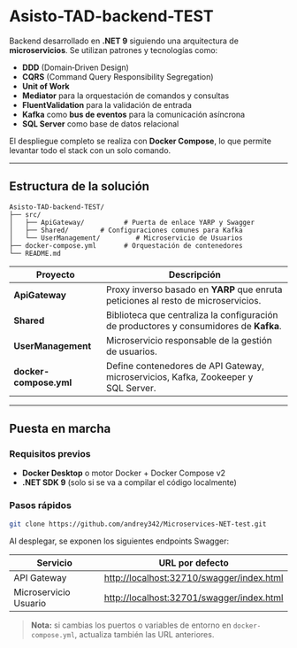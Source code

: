 # Asisto-TAD-backend-TEST
    
Backend desarrollado en **.NET 9** siguiendo una arquitectura de **microservicios**.
Se utilizan patrones y tecnologías como:

- **DDD** (Domain‑Driven Design)  
- **CQRS** (Command Query Responsibility Segregation)  
- **Unit of Work**  
- **Mediator** para la orquestación de comandos y consultas  
- **FluentValidation** para la validación de entrada  
- **Kafka** como **bus de eventos** para la comunicación asíncrona  
- **SQL Server** como base de datos relacional  

El despliegue completo se realiza con **Docker Compose**, lo que permite levantar todo el stack con un solo comando.

---

## Estructura de la solución

```
Asisto-TAD-backend-TEST/
├── src/
│   ├── ApiGateway/          # Puerta de enlace YARP y Swagger
│   ├── Shared/        # Configuraciones comunes para Kafka
│   └── UserManagement/         # Microservicio de Usuarios
├── docker-compose.yml       # Orquestación de contenedores
└── README.md
```

| Proyecto               | Descripción                                                                              |
|------------------------|------------------------------------------------------------------------------------------|
| **ApiGateway**         | Proxy inverso basado en **YARP** que enruta peticiones al resto de microservicios.       |
| **Shared**             | Biblioteca que centraliza la configuración de productores y consumidores de **Kafka**.   |
| **UserManagement**     | Microservicio responsable de la gestión de usuarios.                                     |
| **docker-compose.yml** | Define contenedores de API Gateway, microservicios, Kafka, Zookeeper y SQL Server.       |

---

## Puesta en marcha

### Requisitos previos

- **Docker Desktop** o motor Docker + Docker Compose v2  
- **.NET SDK 9** (solo si se va a compilar el código localmente)

### Pasos rápidos

```bash
git clone https://github.com/andrey342/Microservices-NET-test.git
```

Al desplegar, se exponen los siguientes endpoints Swagger:

| Servicio              | URL por defecto                                   |
|-----------------------|---------------------------------------------------|
| API Gateway           | <http://localhost:32710/swagger/index.html>       |
| Microservicio Usuario | <http://localhost:32701/swagger/index.html>       |

> **Nota:** si cambias los puertos o variables de entorno en `docker-compose.yml`, actualiza también las URL anteriores.
